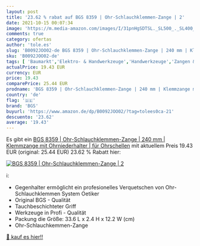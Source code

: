```yaml
---
layout: post
title: '23.62 % rabat auf BGS 8359 | Ohr-Schlauchklemmen-Zange | 2'
date: 2021-10-15 00:07:34
image: 'https://m.media-amazon.com/images/I/31pnHgSDTSL._SL500_._SL400_.jpg'
comments: true
category: ofertas
author: 'tole.es'
slug: 'B0092JOO02-de BGS 8359 | Ohr-Schlauchklemmen-Zange | 240 mm | Klemmzange...'
sku: 'B0092JOO02-de'
tags: [ 'Baumarkt','Elektro- & Handwerkzeuge','Handwerkzeuge','Zangen & Kneifzangen','Zangen-Sets','bgs', ]
actualPrice: 19.43 EUR
currency: EUR
price: 19.43
comparePrice: 25.44 EUR
prodname: 'BGS 8359 | Ohr-Schlauchklemmen-Zange | 240 mm | Klemmzange mit Ohrniederhalter | für Ohrschellen'
country: 'de'
flag: '🇩🇪'
brand: 'BGS'
buyurl: 'https://www.amazon.de/dp/B0092JOO02/?tag=tolees0ca-21'
descuento: '23.62'
average: '19.43'
---
```


Es gibt ein [BGS 8359 | Ohr-Schlauchklemmen-Zange | 240 mm | Klemmzange mit Ohrniederhalter | für Ohrschellen](https://www.amazon.de/dp/B0092JOO02/?tag=tolees0ca-21) mit aktuellem Preis 19.43 EUR (original: 25.44 EUR) 23.62 % Rabatt hier:

[![BGS 8359 | Ohr-Schlauchklemmen-Zange | 2](https://m.media-amazon.com/images/I/31pnHgSDTSL._SL500_._SL400_.jpg)](https://www.amazon.de/dp/B0092JOO02/?tag=tolees0ca-21)

ℹ️:

- Gegenhalter ermöglicht ein profesionelles Verquetschen von Ohr-Schlauchklemmen System Oetiker
- Original BGS - Qualität
- Tauchbeschichteter Griff
- Werkzeuge in Profi - Qualität
- Packung die Größe: 33.6 L x 2.4 H x 12.2 W (cm)
- Ohr-Schlauchkemmen-Zange

[🛒 kauf es hier!!](https://www.amazon.de/dp/B0092JOO02/?tag=tolees0ca-21)
